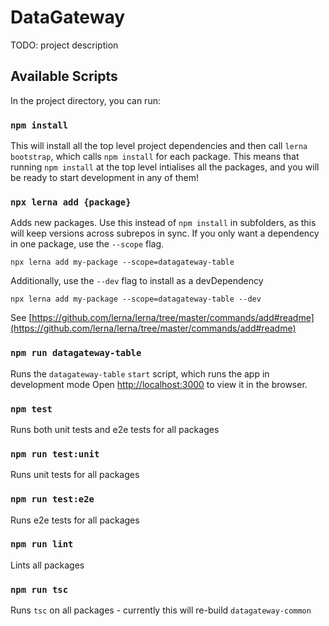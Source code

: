 # DataGateway

TODO: project description

## Available Scripts

In the project directory, you can run:

### `npm install`

This will install all the top level project dependencies and then call `lerna bootstrap`,
which calls `npm install` for each package. This means that running `npm install` at the top
level intialises all the packages, and you will be ready to start development in any of them!

### `npx lerna add {package}`

Adds new packages. Use this instead of `npm install` in subfolders, as this will keep versions across
subrepos in sync. If you only want a dependency in one package, use the `--scope` flag.

```
npx lerna add my-package --scope=datagateway-table
```

Additionally, use the `--dev` flag to install as a devDependency

```
npx lerna add my-package --scope=datagateway-table --dev
```

See [https://github.com/lerna/lerna/tree/master/commands/add#readme](https://github.com/lerna/lerna/tree/master/commands/add#readme)

### `npm run datagateway-table`

Runs the `datagateway-table` `start` script, which runs the app in development mode
Open [http://localhost:3000](http://localhost:3000) to view it in the browser.

### `npm test`

Runs both unit tests and e2e tests for all packages

### `npm run test:unit`

Runs unit tests for all packages

### `npm run test:e2e`

Runs e2e tests for all packages

### `npm run lint`

Lints all packages

### `npm run tsc`

Runs `tsc` on all packages - currently this will re-build `datagateway-common`

